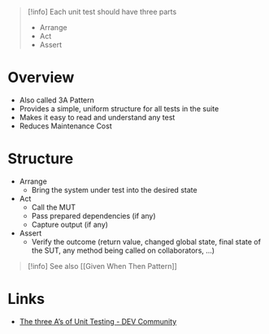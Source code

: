 
> [!info] Each unit test should have three parts
> - Arrange
> - Act
> - Assert

# Overview

- Also called 3A Pattern
- Provides a simple, uniform structure for all tests in the suite
- Makes it easy to read and understand any test
- Reduces Maintenance Cost

# Structure

- Arrange
	- Bring the system under test into the desired state
- Act
	- Call the MUT
	- Pass prepared dependencies (if any)
	- Capture output (if any)
- Assert
	- Verify the outcome (return value, changed global state, final state of the SUT, any method being called on collaborators, ...)

> [!info] See also [[Given When Then Pattern]]

# Links

- [The three A’s of Unit Testing - DEV Community](https://dev.to/coderjay06/the-three-a-s-of-unit-testing-b22)
